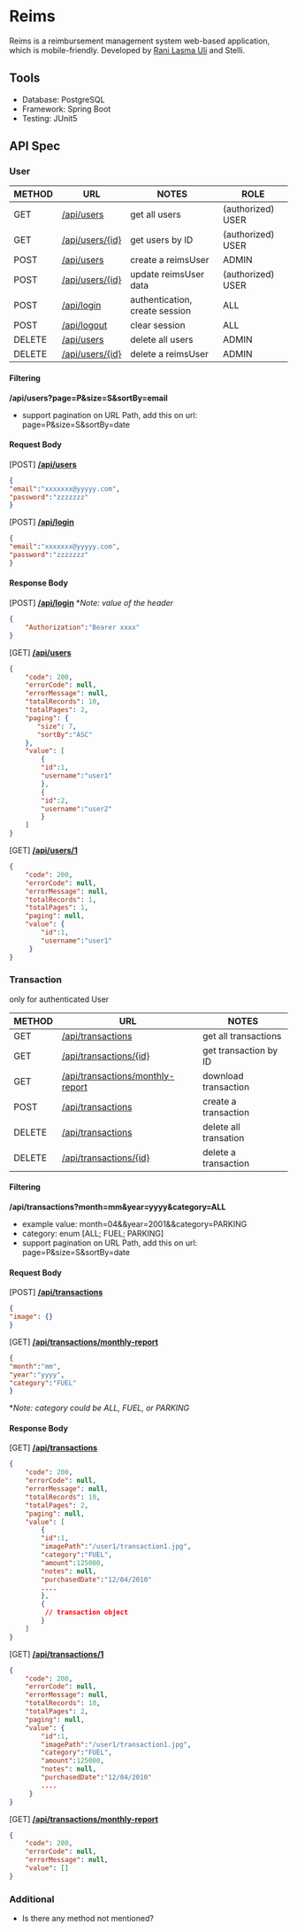 # Reims
Reims is a reimbursement management system web-based application, which is mobile-friendly. Developed by [Rani Lasma Uli][myGithub] and Stelli.
## Tools
  - Database: PostgreSQL
  - Framework: Spring Boot
  - Testing: JUnit5

## API Spec

### User
| METHOD | URL | NOTES | ROLE
| ------ | ------ | ------ | ------ |
| GET | [/api/users][PlUser] | get all users | (authorized) USER
| GET | [/api/users/{id}][PlUserId] | get users by ID | (authorized) USER
| POST | [/api/users][PlUser] | create a reimsUser | ADMIN | ADMIN
| POST | [/api/users/{id}][PlUserId] | update reimsUser data | (authorized) USER
| POST | [/api/login][PlLogin] | authentication, create session | ALL
| POST | [/api/logout][PlLogout] | clear session | ALL
| DELETE | [/api/users][PlUser] | delete all users | ADMIN
| DELETE | [/api/users/{id}][PlUserId] | delete a reimsUser | ADMIN

#### Filtering
**/api/users?page=P&size=S&sortBy=email**
- support pagination on URL Path, add this on url: page=P&size=S&sortBy=date

#### Request Body
[POST] **[/api/users][PlUser]**
``` json
{
"email":"xxxxxxx@yyyyy.com",
"password":"zzzzzzz"
}
```
[POST] **[/api/login][PlLogin]**
``` json
{
"email":"xxxxxxx@yyyyy.com",
"password":"zzzzzzz"
}
```
#### Response Body
[POST] **[/api/login][PlLogin]**
**Note: value of the header*
``` json
{
    "Authorization":"Bearer xxxx"
}
```
[GET] **[/api/users][PlUser]**
``` json
{
    "code": 200,
    "errorCode": null,
    "errorMessage": null,
    "totalRecords": 10,
    "totalPages": 2,
    "paging": {
       "size": 7,
       "sortBy":"ASC"
    },
    "value": [
        {
        "id":1,
        "username":"user1"
        },
        {
        "id":2,
        "username":"user2"
        }
    ]
}
```
[GET] **[/api/users/1][PlUserId]**
``` json
{
    "code": 200,
    "errorCode": null,
    "errorMessage": null,
    "totalRecords": 1,
    "totalPages": 1,
    "paging": null,
    "value": {
        "id":1,
        "username":"user1"
     }
}
```

### Transaction
only for authenticated User

| METHOD | URL | NOTES
| ------ | ------ | ------ |
| GET | [/api/transactions][PlTransaction] | get all transactions |
| GET | [/api/transactions/{id}][PlTransactionId] | get transaction by ID |
| GET | [/api/transactions/monthly-report][PlTransactionReport] | download transaction |
| POST | [/api/transactions][PlTransaction] | create a transaction |
| DELETE | [/api/transactions][PlTransaction] | delete all transation |
| DELETE | [/api/transactions/{id}][PlTransactionId] | delete a transaction |

#### Filtering
**/api/transactions?month=mm&year=yyyy&category=ALL**
- example value: month=04&&year=2001&&category=PARKING
- category: enum [ALL; FUEL; PARKING]
- support pagination on URL Path, add this on url: page=P&size=S&sortBy=date
#### Request Body

[POST] **[/api/transactions][PlTransaction]**
``` json
{
"image": {}
}
```

[GET] **[/api/transactions/monthly-report][PlTransactionReport]**
``` json
{
"month":"mm",
"year":"yyyy",
"category":"FUEL"
}
```
**Note: category could be ALL, FUEL, or PARKING*
#### Response Body
[GET] **[/api/transactions][PlTransaction]**
``` json
{
    "code": 200,
    "errorCode": null,
    "errorMessage": null,
    "totalRecords": 10,
    "totalPages": 2,
    "paging": null,
    "value": [
        {
        "id":1,
        "imagePath":"/user1/transaction1.jpg",
        "category":"FUEL",
        "amount":125000,
        "notes": null,
        "purchasedDate":"12/04/2010"
        ....
        },
        {
         // transaction object
        }
    ]
}
```
[GET] **[/api/transactions/1][PlTransactionId]**
``` json
{
    "code": 200,
    "errorCode": null,
    "errorMessage": null,
    "totalRecords": 10,
    "totalPages": 2,
    "paging": null,
    "value": {
        "id":1,
        "imagePath":"/user1/transaction1.jpg",
        "category":"FUEL",
        "amount":125000,
        "notes": null,
        "purchasedDate":"12/04/2010"
        ....
     }
}
```

[GET] **[/api/transactions/monthly-report][PlTransactionReport]**
``` json
{
    "code": 200,
    "errorCode": null,
    "errorMessage": null,
    "value": []
}
```

### Additional

 - Is there any method not mentioned?

   [mygithub]: <https://github.com/ranisianipar>
   [PlUser]: <https://localhost:8080/api/users>
   [PlUserId]: <https://localhost:8080/api/users/1>
   [PlLogin]: <https://localhost:8080/api/login>
   [PlLogout]: <https://localhost:8080/api/logout>

   [PlTransaction]: <https://localhost:8080/transactions>
   [PlTransactionId]: <https://localhost:8080/transactions/1>
   [PlTransactionReport]: <https://localhost:8080/transactions/monthly-report>
   
   
  
